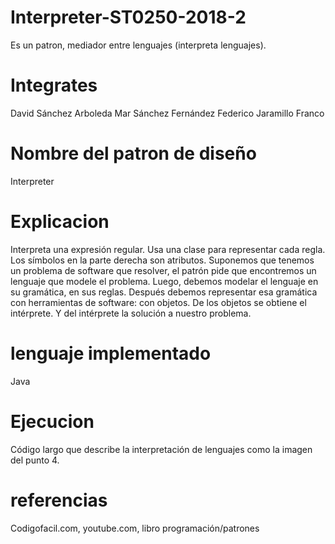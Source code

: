 # Interpreter-ST0250-2018-2
 Es un patron, mediador entre lenguajes (interpreta lenguajes).
# Integrates
David Sánchez Arboleda
Mar Sánchez Fernández
Federico Jaramillo Franco
# Nombre del patron de diseño
Interpreter
# Explicacion
Interpreta una expresión regular. Usa una clase para representar cada regla. Los símbolos en la parte derecha son atributos. Suponemos que tenemos un problema de software que resolver, el patrón pide que encontremos un lenguaje que modele el problema. Luego, debemos modelar el lenguaje en su gramática, en sus reglas. Después debemos representar esa gramática con herramientas de software: con objetos. De los objetos se obtiene el intérprete. Y del intérprete la solución a nuestro problema.
# lenguaje implementado
Java
# Ejecucion
Código largo que describe la interpretación de lenguajes como la imagen del punto 4.
# referencias 
Codigofacil.com, youtube.com, libro programación/patrones
